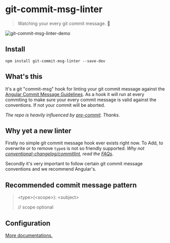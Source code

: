 # git-commit-msg-linter

> Watching your every git commit message. 👀

![git-commit-msg-linter-demo](https://raw.githubusercontent.com/legend80s/commit-msg-linter/master/assets/demo-3.png)

## Install

```shell
npm install git-commit-msg-linter --save-dev
```

## What's this

It's a git "commit-msg" hook for linting your git commit message against the [Angular Commit Message Guidelines](https://github.com/angular/angular/blob/master/CONTRIBUTING.md#-commit-message-guidelines). As a hook it will run at every commiting to make sure your every commit message is valid against the conventions. If not your commit will be aborted.

*The repo is heavily influenced by [pre-commit](https://github.com/observing/pre-commit). Thanks.*

## Why yet a new linter

Firstly no simple git commit message hook ever exists right now. To Add, to overwrite or to remove `type`s is not so friendly supported. *Why not [conventional-changelog/commitlint](https://github.com/conventional-changelog/commitlint), read the [FAQs](https://github.com/legend80s/commit-msg-linter/blob/master/assets/docs.md#faqs)*.

Secondly it's very important to follow certain git commit message conventions and we recommend Angular's.

## Recommended commit message pattern

> \<type\>(\<scope\>): \<subject\>
>
> // scope optional

## Configuration

[More documentations.](https://github.com/legend80s/commit-msg-linter/blob/master/assets/docs.md)

